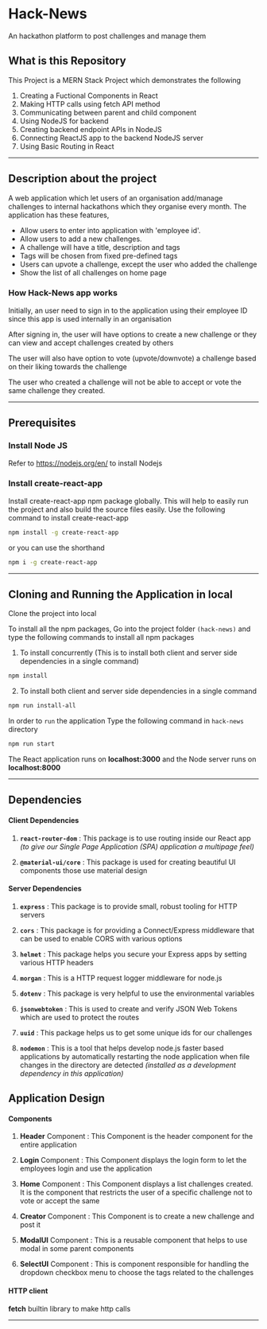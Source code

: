# Hack-News

An hackathon platform to post challenges and manage them

## What is this Repository

This Project is a MERN Stack Project which demonstrates the following

1. Creating a Fuctional Components in React
2. Making HTTP calls using fetch API method
3. Communicating between parent and child component
4. Using NodeJS for backend
5. Creating backend endpoint APIs in NodeJS
6. Connecting ReactJS app to the backend NodeJS server
7. Using Basic Routing in React

---

## Description about the project

A web application which let users of an organisation
add/manage challenges to internal hackathons which they organise every month.
The application has these features,

- Allow users to enter into application with 'employee id'.
- Allow users to add a new challenges.
- A challenge will have a title, description and tags
- Tags will be chosen from fixed pre-defined tags
- Users can upvote a challenge, except the user who added the challenge
- Show the list of all challenges on home page

### How Hack-News app works

Initially, an user need to sign in to the application using their employee ID since this app is used internally in an organisation

After signing in, the user will have options to create a new challenge or they can view and accept challenges created by others

The user will also have option to vote (upvote/downvote) a challenge based on their liking towards the challenge

The user who created a challenge will not be able to accept or vote the same challenge they created.

---

## Prerequisites

### Install Node JS

Refer to https://nodejs.org/en/ to install Nodejs

### Install create-react-app

Install create-react-app npm package globally. This will help to easily run the project and also build the source files easily. Use the following command to install create-react-app

```bash
npm install -g create-react-app
```

or you can use the shorthand

```bash
npm i -g create-react-app
```

---

## Cloning and Running the Application in local

Clone the project into local

To install all the npm packages, Go into the project folder `(hack-news)` and type the following commands to install all npm packages

1. To install concurrently (This is to install both client and server side dependencies in a single command)

```bash
npm install
```

2. To install both client and server side dependencies in a single command

```bash
npm run install-all
```

In order to `run` the application Type the following command in `hack-news` directory

```bash
npm run start
```

The React application runs on **localhost:3000** and the Node server runs on **localhost:8000**

---

## Dependencies

#### Client Dependencies

1. **`react-router-dom`** : This package is to use routing inside our React app _(to give our Single Page Application (SPA) application a multipage feel)_

2. **`@material-ui/core`** : This package is used for creating beautiful UI components those use material design

#### Server Dependencies

1. **`express`** : This package is to provide small, robust tooling for HTTP servers

2. **`cors`** : This package is for providing a Connect/Express middleware that can be used to enable CORS with various options

3. **`helmet`** : This package helps you secure your Express apps by setting various HTTP headers

4. **`morgan`** : This is a HTTP request logger middleware for node.js

5. **`dotenv`** : This package is very helpful to use the environmental variables

6. **`jsonwebtoken`** : This is used to create and verify JSON Web Tokens which are used to protect the routes

7. **`uuid`** : This package helps us to get some unique ids for our challenges

8. **`nodemon`** : This is a tool that helps develop node.js faster based applications by automatically restarting the node application when file changes in the directory are detected _(installed as a development dependency in this application)_

## Application Design

#### Components

1. **Header** Component : This Component is the header component for the entire application

2. **Login** Component : This Component displays the login form to let the employees login and use the application

3. **Home** Component : This Component displays a list challenges created. It is the component that restricts the user of a specific challenge not to vote or accept the same

4. **Creator** Component : This Component is to create a new challenge and post it

5. **ModalUI** Component : This is a reusable component that helps to use modal in some parent components

6. **SelectUI** Component : This is component responsible for handling the dropdown checkbox menu to choose the tags related to the challenges

#### HTTP client

**fetch** builtin library to make http calls

---
